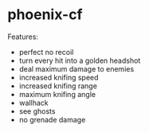 # phoenix-cf

Features:
- perfect no recoil
- turn every hit into a golden headshot
- deal maximum damage to enemies
- increased knifing speed
- increased knifing range
- maximum knifing angle
- wallhack
- see ghosts
- no grenade damage